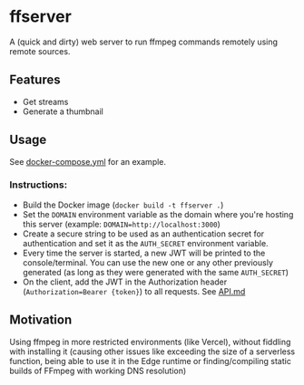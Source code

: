 # ffserver

A (quick and dirty) web server to run ffmpeg commands remotely using remote sources.

## Features

- Get streams
- Generate a thumbnail

## Usage

See [docker-compose.yml](docker-compose.yml) for an example.

### Instructions:

- Build the Docker image (`docker build -t ffserver .`)
- Set the `DOMAIN` environment variable as the domain where you're hosting this server (example: `DOMAIN=http://localhost:3000`)
- Create a secure string to be used as an authentication secret for authentication and set it as the `AUTH_SECRET` environment variable.
- Every time the server is started, a new JWT will be printed to the console/terminal. You can use the new one or any other previously generated (as long as they were generated with the same `AUTH_SECRET`)
- On the client, add the JWT in the Authorization header (`Authorization=Bearer {token}`) to all requests. See [API.md](API.md)

## Motivation

Using ffmpeg in more restricted environments (like Vercel), without fiddling with installing it (causing other issues like exceeding the size of a serverless function, being able to use it in the Edge runtime or finding/compiling static builds of FFmpeg with working DNS resolution)
